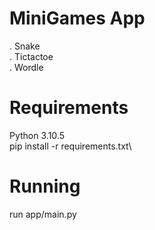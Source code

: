 # MiniGames App
 . Snake \
 . Tictactoe \
 . Wordle 

# Requirements
Python 3.10.5\
pip install -r requirements.txt\



# Running
run app/main.py
